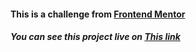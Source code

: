 <h4>This is a challenge from <a href="https://www.frontendmentor.io/challenges/3column-preview-card-component-pH92eAR2-">Frontend Mentor</a></h4>
<h5>You can see this project live on <a target="_blank" href="https://3-column-card-fcc.vercel.app/">This link</a></h5> 